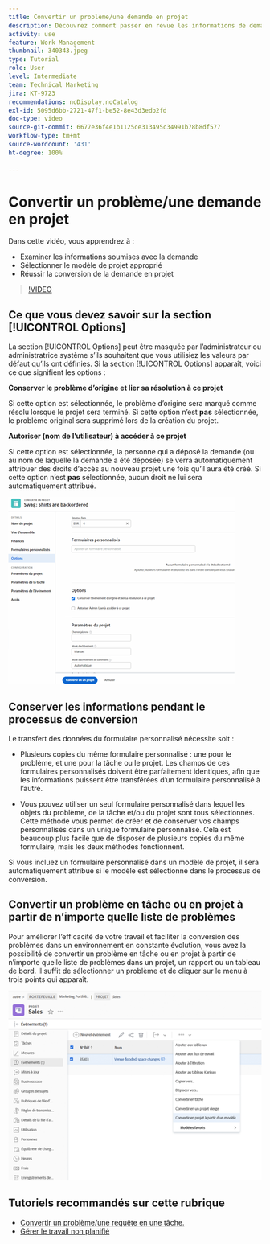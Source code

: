 ```yaml
---
title: Convertir un problème/une demande en projet
description: Découvrez comment passer en revue les informations de demande, sélectionner le modèle de projet approprié et convertir la demande en projet.
activity: use
feature: Work Management
thumbnail: 340343.jpeg
type: Tutorial
role: User
level: Intermediate
team: Technical Marketing
jira: KT-9723
recommendations: noDisplay,noCatalog
exl-id: 5095d6bb-2721-47f1-be52-8e43d3edb2fd
doc-type: video
source-git-commit: 6677e36f4e1b1125ce313495c34991b78b8df577
workflow-type: tm+mt
source-wordcount: '431'
ht-degree: 100%

---
```


# Convertir un problème/une demande en projet

Dans cette vidéo, vous apprendrez à :

* Examiner les informations soumises avec la demande
* Sélectionner le modèle de projet approprié
* Réussir la conversion de la demande en projet

>[!VIDEO](https://video.tv.adobe.com/v/340343/?quality=12&learn=on)

## Ce que vous devez savoir sur la section [!UICONTROL Options] 

La section [!UICONTROL Options] peut être masquée par l’administrateur ou administratrice système s’ils souhaitent que vous utilisiez les valeurs par défaut qu’ils ont définies. Si la section [!UICONTROL Options] apparaît, voici ce que signifient les options :

**Conserver le problème d’origine et lier sa résolution à ce projet**

Si cette option est sélectionnée, le problème d’origine sera marqué comme résolu lorsque le projet sera terminé. Si cette option n’est **pas** sélectionnée, le problème original sera supprimé lors de la création du projet.

**Autoriser (nom de l’utilisateur) à accéder à ce projet**

Si cette option est sélectionnée, la personne qui a déposé la demande (ou au nom de laquelle la demande a été déposée) se verra automatiquement attribuer des droits d’accès au nouveau projet une fois qu’il aura été créé. Si cette option n’est **pas** sélectionnée, aucun droit ne lui sera automatiquement attribué.

![Image d’un écran de projet affichant les options de conversion](assets/conversion-options.png)


## Conserver les informations pendant le processus de conversion

Le transfert des données du formulaire personnalisé nécessite soit :

* Plusieurs copies du même formulaire personnalisé : une pour le problème, et une pour la tâche ou le projet. Les champs de ces formulaires personnalisés doivent être parfaitement identiques, afin que les informations puissent être transférées d’un formulaire personnalisé à l’autre.

* Vous pouvez utiliser un seul formulaire personnalisé dans lequel les objets du problème, de la tâche et/ou du projet sont tous sélectionnés. Cette méthode vous permet de créer et de conserver vos champs personnalisés dans un unique formulaire personnalisé. Cela est beaucoup plus facile que de disposer de plusieurs copies du même formulaire, mais les deux méthodes fonctionnent.

Si vous incluez un formulaire personnalisé dans un modèle de projet, il sera automatiquement attribué si le modèle est sélectionné dans le processus de conversion.

## Convertir un problème en tâche ou en projet à partir de n’importe quelle liste de problèmes

Pour améliorer l’efficacité de votre travail et faciliter la conversion des problèmes dans un environnement en constante évolution, vous avez la possibilité de convertir un problème en tâche ou en projet à partir de n’importe quelle liste de problèmes dans un projet, un rapport ou un tableau de bord. Il suffit de sélectionner un problème et de cliquer sur le menu à trois points qui apparaît.

![Image d’un écran de projet indiquant les options de conversion de problèmes](assets/convert-from-a-list.png)

## Tutoriels recommandés sur cette rubrique

* [Convertir un problème/une requête en une tâche.](/help/manage-work/issues-requests/convert-issues-to-other-work-items.md)
* [Gérer le travail non planifié](/help/manage-work/issues-requests/handle-unplanned-work.md)

